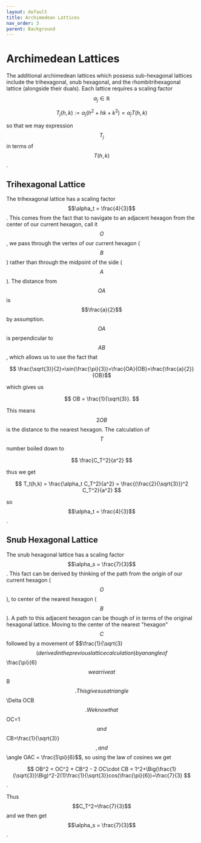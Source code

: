 ```yaml
---
layout: default
title: Archimedean Lattices
nav_order: 3
parent: Background
---
```

# Archimedean Lattices
The additional archimedean lattices which possess sub-hexagonal lattices include the trihexagonal, snub hexagonal, and the rhombitrihexagonal lattice (alongside their duals).
Each lattice requires a scaling factor $$\alpha_j\in\mathbb{R}$$

$$
T_j(h,k):= \alpha_j (h^2 + hk + k^2) = \alpha_j T(h,k)
$$

so that we may expression $$T_j$$ in terms of $$T(h,k)$$.

## Trihexagonal Lattice
The trihexagonal lattice has a scaling factor $$\alpha_t = \frac{4}{3}$$. This comes from the fact that to navigate to an adjacent hexagon from the center of our current hexagon,
call it $$O$$, we pass through the vertex
of our current hexagon ($$B$$) rather than through the midpoint of the side ($$A$$). The distance from $$OA$$ is $$\frac{a}{2}$$ by assumption. $$OA$$ is perpendicular to $$AB$$,
which allows us to use the fact that

$$ \frac{\sqrt{3}}{2}=\sin(\frac{\pi}{3})=\frac{OA}{OB}=\frac{\frac{a}{2}}{OB}$$

which gives us

$$ OB = \frac{1}{\sqrt{3}}. $$

This means $$2 OB$$ is the distance to the nearest hexagon. The calculation of $$T$$ number boiled down to 

$$ \frac{C_T^2}{a^2} $$

thus we get

$$ T_t(h,k) = \frac{\alpha_t C_T^2}{a^2} = \frac{(\frac{2}{\sqrt{3}})^2 C_T^2}{a^2} $$

so $$\alpha_t = \frac{4}{3}$$.

## Snub Hexagonal Lattice
The snub hexagonal lattice has a scaling factor $$\alpha_s = \frac{7}{3}$$. This fact can be derived by thinking of the path from the origin of our current hexagon ($$O$$), to center of the nearest hexagon ($$B$$). A path to this adjacent hexagon can be though of in terms of the original hexagonal lattice. Moving to the center of the nearest "hexagon" $$C$$ followed by a movement of $$\frac{1}{\sqrt{3}$$ (derived in the previous lattice calculation) by an angle of $$\frac{\pi}{6}$$ we arrive at $$B$$. This gives us a triangle $$\Delta OCB$$. We know that $$OC=1$$ and $$CB=\frac{1}{\sqrt{3}}$$, and $$\angle OAC = \frac{5\pi}{6}$$, so using the law of cosines we get

$$ OB^2 = OC^2 + CB^2 - 2 OC\cdot CB = 1^2+\Big(\frac{1}{\sqrt{3}}\Big)^2-2(1)\frac{1}{\sqrt{3}}cos(\frac{\pi}{6})=\frac{7}{3} $$.

Thus $$C_T^2=\frac{7}{3}$$ and we then get $$\alpha_s = \frac{7}{3}$$.
